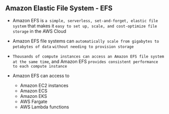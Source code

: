 ## Amazon Elastic File System - EFS

- Amazon EFS is `a simple, serverless, set-and-forget, elastic file system` that makes it `easy to set up, scale, and cost-optimize file storage` in the AWS Cloud

- Amazon EFS file systems can `automatically scale from gigabytes to petabytes of data` `without needing to provision storage`

- `Thousands of compute instances can access an Amazon EFS file system at the same time`, and Amazon EFS `provides consistent performance to each compute instance`

- Amazon EFS can access to
  - Amazon EC2 instances
  - Amazon ECS
  - Amazon EKS
  - AWS Fargate
  - AWS Lambda functions
